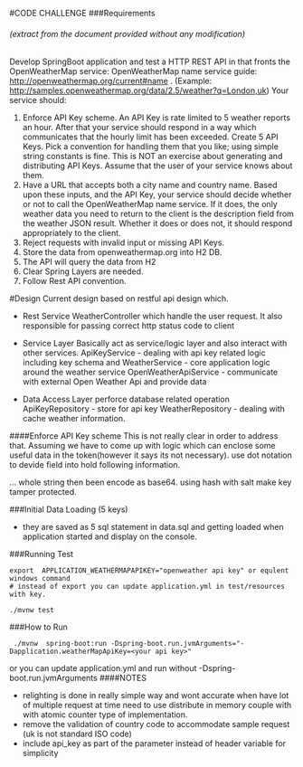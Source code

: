 #CODE CHALLENGE
###Requirements 
###### (extract from the document provided without any modification)
Develop SpringBoot application and test a HTTP REST API in that fronts the OpenWeatherMap service: OpenWeatherMap name service guide: http://openweathermap.org/current#name . (Example: http://samples.openweathermap.org/data/2.5/weather?q=London,uk) 
Your service should: 
1.	Enforce API Key scheme. An API Key is rate limited to 5 weather reports an hour. After that your service should respond in a way which communicates that the hourly limit has been exceeded. Create 5 API Keys. Pick a convention for handling them that you like; using simple string constants is fine. This is NOT an exercise about generating and distributing API Keys. Assume that the user of your service knows about them.
2.	Have a URL that accepts both a city name and country name. Based upon these inputs, and the API Key, your service should decide whether or not to call the OpenWeatherMap name service. If it does, the only weather data you need to return to the client is the description field from the weather JSON result. Whether it does or does not, it should respond appropriately to the client. 
3.	Reject requests with invalid input or missing API Keys.
4.	Store the data from openweathermap.org into H2 DB.
5.	The API will query the data from H2
6.	Clear Spring Layers are needed.
7.	Follow Rest API convention.

#Design
Current design based on restful api design which.
- Rest Service
  WeatherController which handle the user request. It also responsible for passing
  correct http status code to client 
- Service Layer
  Basically act as service/logic layer and also interact with other services.
  ApiKeyService - dealing with api key related logic including key schema and 
  WeatherService - core application logic around the weather service
  OpenWeatherApiService - communicate with external Open Weather Api and provide data 
    
- Data Access Layer
  perforce database related operation
  ApiKeyRepository - store for api key
  WeatherRepository - dealing with cache weather information.  
  
####Enforce API Key scheme
This is not really clear in order to address that. Assuming we have to come up with logic which can enclose some useful data in the token(however it says its not necessary).
use dot notation to devide field into hold following information.
<base 64 encoded use email>.<api issue time>.<exire time>.<hash of first 3 and salt including>
whole string then been encode as base64. using hash with salt make key tamper protected.

###Initial Data Loading (5 keys)
- they are saved as 5 sql statement in data.sql and getting loaded when application
started and display on the console. 
 
###Running Test
```
export  APPLICATION_WEATHERMAPAPIKEY="openweather api key" or equlent windows command 
# instead of export you can update application.yml in test/resources with key.

./mvnw test 
```
###How to Run
```
 ./mvnw  spring-boot:run -Dspring-boot.run.jvmArguments="-Dapplication.weatherMapApiKey=<your api key>"

```
or  you can update application.yml and run without -Dspring-boot.run.jvmArguments
####NOTES

- relighting is done in really simple way and wont accurate when have lot of multiple request at time
  need to use distribute in memory couple with with atomic counter type of implementation.  
- remove the validation of country code to accommodate sample request (uk is not standard ISO code)
- include api_key as part of the parameter instead of header variable for simplicity

